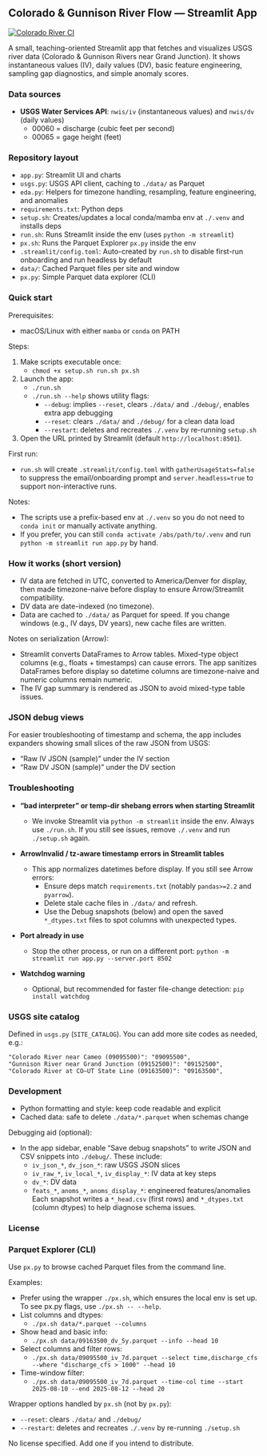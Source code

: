 ## Colorado & Gunnison River Flow — Streamlit App

[![Colorado River CI](https://github.com/wmacevoy/data-mine-wmacevoy/actions/workflows/colorado_river_ci.yaml/badge.svg)](https://github.com/wmacevoy/data-mine-wmacevoy/actions/workflows/colorado_river_ci.yaml)

A small, teaching-oriented Streamlit app that fetches and visualizes USGS river data (Colorado & Gunnison Rivers near Grand Junction). It shows instantaneous values (IV), daily values (DV), basic feature engineering, sampling gap diagnostics, and simple anomaly scores.

### Data sources
- **USGS Water Services API**: `nwis/iv` (instantaneous values) and `nwis/dv` (daily values)
  - 00060 = discharge (cubic feet per second)
  - 00065 = gage height (feet)

### Repository layout
- `app.py`: Streamlit UI and charts
- `usgs.py`: USGS API client, caching to `./data/` as Parquet
- `eda.py`: Helpers for timezone handling, resampling, feature engineering, and anomalies
- `requirements.txt`: Python deps
- `setup.sh`: Creates/updates a local conda/mamba env at `./.venv` and installs deps
- `run.sh`: Runs Streamlit inside the env (uses `python -m streamlit`)
- `px.sh`: Runs the Parquet Explorer `px.py` inside the env
- `.streamlit/config.toml`: Auto-created by `run.sh` to disable first-run
  onboarding and run headless by default
- `data/`: Cached Parquet files per site and window
- `px.py`: Simple Parquet data explorer (CLI)

### Quick start
Prerequisites:
- macOS/Linux with either `mamba` or `conda` on PATH

Steps:
1) Make scripts executable once:
   - `chmod +x setup.sh run.sh px.sh`
2) Launch the app:
   - `./run.sh`
   - `./run.sh --help` shows utility flags:
     - `--debug`: implies `--reset`, clears `./data/` and `./debug/`, enables extra app debugging
     - `--reset`: clears `./data/` and `./debug/` for a clean data load
     - `--restart`: deletes and recreates `./.venv` by re-running `setup.sh`
3) Open the URL printed by Streamlit (default `http://localhost:8501`).

First run:
- `run.sh` will create `.streamlit/config.toml` with
  `gatherUsageStats=false` to suppress the email/onboarding prompt and
  `server.headless=true` to support non-interactive runs.

Notes:
- The scripts use a prefix-based env at `./.venv` so you do not need to `conda init` or manually activate anything.
- If you prefer, you can still `conda activate /abs/path/to/.venv` and run `python -m streamlit run app.py` by hand.

### How it works (short version)
- IV data are fetched in UTC, converted to America/Denver for display, then made
  timezone-naive before display to ensure Arrow/Streamlit compatibility.
- DV data are date-indexed (no timezone).
- Data are cached to `./data/` as Parquet for speed. If you change windows (e.g., IV days, DV years), new cache files are written.

Notes on serialization (Arrow):
- Streamlit converts DataFrames to Arrow tables. Mixed-type object columns (e.g.,
  floats + timestamps) can cause errors. The app sanitizes DataFrames before
  display so datetime columns are timezone-naive and numeric columns remain
  numeric.
- The IV gap summary is rendered as JSON to avoid mixed-type table issues.

### JSON debug views
For easier troubleshooting of timestamp and schema, the app includes expanders showing small slices of the raw JSON from USGS:
- “Raw IV JSON (sample)” under the IV section
- “Raw DV JSON (sample)” under the DV section

### Troubleshooting
- **“bad interpreter” or temp-dir shebang errors when starting Streamlit**
  - We invoke Streamlit via `python -m streamlit` inside the env. Always use `./run.sh`. If you still see issues, remove `./.venv` and run `./setup.sh` again.

- **ArrowInvalid / tz-aware timestamp errors in Streamlit tables**
  - This app normalizes datetimes before display. If you still see Arrow errors:
    - Ensure deps match `requirements.txt` (notably `pandas>=2.2` and `pyarrow`).
    - Delete stale cache files in `./data/` and refresh.
    - Use the Debug snapshots (below) and open the saved `*_dtypes.txt` files to
      spot columns with unexpected types.

- **Port already in use**
  - Stop the other process, or run on a different port: `python -m streamlit run app.py --server.port 8502`

- **Watchdog warning**
  - Optional, but recommended for faster file-change detection: `pip install watchdog`

### USGS site catalog
Defined in `usgs.py` (`SITE_CATALOG`). You can add more site codes as needed, e.g.:
```
"Colorado River near Cameo (09095500)": "09095500",
"Gunnison River near Grand Junction (09152500)": "09152500",
"Colorado River at CO–UT State Line (09163500)": "09163500",
```

### Development
- Python formatting and style: keep code readable and explicit
- Cached data: safe to delete `./data/*.parquet` when schemas change

Debugging aid (optional):
- In the app sidebar, enable “Save debug snapshots” to write JSON and CSV
  snippets into `./debug/`. These include:
  - `iv_json_*`, `dv_json_*`: raw USGS JSON slices
  - `iv_raw_*`, `iv_local_*`, `iv_display_*`: IV data at key steps
  - `dv_*`: DV data
  - `feats_*`, `anoms_*`, `anoms_display_*`: engineered features/anomalies
  Each snapshot writes a `*_head.csv` (first rows) and `*_dtypes.txt` (column
  dtypes) to help diagnose schema issues.

### License
### Parquet Explorer (CLI)
Use `px.py` to browse cached Parquet files from the command line.

Examples:
- Prefer using the wrapper `./px.sh`, which ensures the local env is set up. To see px.py flags, use `./px.sh -- --help`.
- List columns and dtypes:
  - `./px.sh data/*.parquet --columns`
- Show head and basic info:
  - `./px.sh data/09163500_dv_5y.parquet --info --head 10`
- Select columns and filter rows:
  - `./px.sh data/09095500_iv_7d.parquet --select time,discharge_cfs --where "discharge_cfs > 1000" --head 10`
- Time-window filter:
  - `./px.sh data/09095500_iv_7d.parquet --time-col time --start 2025-08-10 --end 2025-08-12 --head 20`

Wrapper options handled by `px.sh` (not by `px.py`):
- `--reset`: clears `./data/` and `./debug/`
- `--restart`: deletes and recreates `./.venv` by re-running `./setup.sh`

No license specified. Add one if you intend to distribute.


